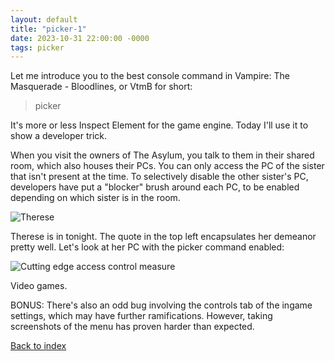 ```yaml
---
layout: default
title: "picker-1"
date: 2023-10-31 22:00:00 -0000
tags: picker
---
```


Let me introduce you to the best console command in Vampire: The Masquerade - Bloodlines, or VtmB for short:

> picker

It's more or less Inspect Element for the game engine. Today I'll use it to show a developer trick.

When you visit the owners of The Asylum, you talk to them in their shared room, which also houses their PCs. You can only access the PC of the sister that isn't present at the time. To selectively disable the other sister's PC, developers have put a "blocker" brush around each PC, to be enabled depending on which sister is in the room.

![Therese](/breaking-videogames/assets/therese.png)

Therese is in tonight. The quote in the top left encapsulates her demeanor pretty well. Let's look at her PC with the picker command enabled:

![Cutting edge access control measure](/breaking-videogames/assets/blocker.png)

Video games.

BONUS: There's also an odd bug involving the controls tab of the ingame settings, which may have further ramifications. However, taking screenshots of the menu has proven harder than expected.

[Back to index](/breaking-videogames/)